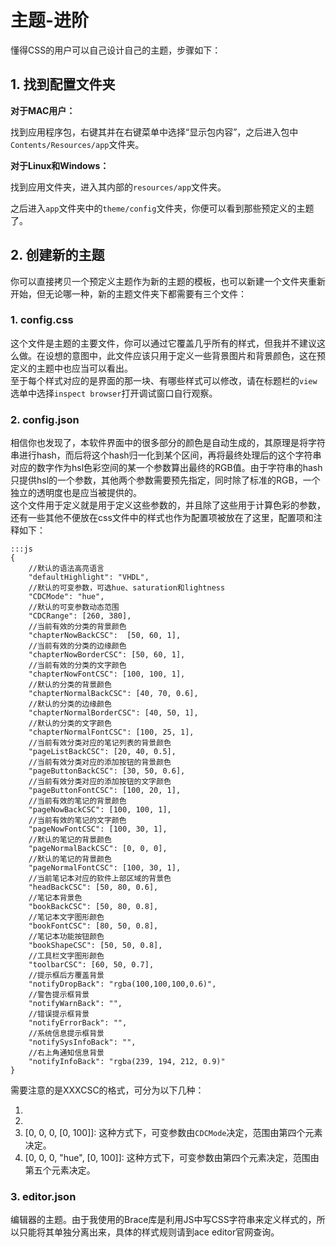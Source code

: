 # 主题-进阶

懂得CSS的用户可以自己设计自己的主题，步骤如下：  

## 1. 找到配置文件夹

**对于MAC用户：**  

找到应用程序包，右键其并在右键菜单中选择“显示包内容”，之后进入包中`Contents/Resources/app`文件夹。

**对于Linux和Windows：**  

找到应用文件夹，进入其内部的`resources/app`文件夹。

之后进入`app`文件夹中的`theme/config`文件夹，你便可以看到那些预定义的主题了。  

## 2. 创建新的主题

你可以直接拷贝一个预定义主题作为新的主题的模板，也可以新建一个文件夹重新开始，但无论哪一种，新的主题文件夹下都需要有三个文件：  

### 1. config.css

这个文件是主题的主要文件，你可以通过它覆盖几乎所有的样式，但我并不建议这么做。在设想的意图中，此文件应该只用于定义一些背景图片和背景颜色，这在预定义的主题中也应当可以看出。  
至于每个样式对应的是界面的那一块、有哪些样式可以修改，请在标题栏的`view`选单中选择`inspect browser`打开调试窗口自行观察。  

### 2. config.json

相信你也发现了，本软件界面中的很多部分的颜色是自动生成的，其原理是将字符串进行hash，而后将这个hash归一化到某个区间，再将最终处理后的这个字符串对应的数字作为hsl色彩空间的某一个参数算出最终的RGB值。由于字符串的hash只提供hsl的一个参数，其他两个参数需要预先指定，同时除了标准的RGB，一个独立的透明度也是应当被提供的。  
这个文件用于定义就是用于定义这些参数的，并且除了这些用于计算色彩的参数，还有一些其他不便放在css文件中的样式也作为配置项被放在了这里，配置项和注释如下：  

    :::js
    {
        //默认的语法高亮语言
        "defaultHighlight": "VHDL",
        //默认的可变参数，可选hue、saturation和lightness
        "CDCMode": "hue",
        //默认的可变参数动态范围
        "CDCRange": [260, 380],
        //当前有效的分类的背景颜色
        "chapterNowBackCSC":  [50, 60, 1],
        //当前有效的分类的边缘颜色
        "chapterNowBorderCSC": [50, 60, 1],
        //当前有效的分类的文字颜色
        "chapterNowFontCSC": [100, 100, 1],
        //默认的分类的背景颜色
        "chapterNormalBackCSC": [40, 70, 0.6],
        //默认的分类的边缘颜色
        "chapterNormalBorderCSC": [40, 50, 1],
        //默认的分类的文字颜色
        "chapterNormalFontCSC": [100, 25, 1],
        //当前有效分类对应的笔记列表的背景颜色
        "pageListBackCSC": [20, 40, 0.5],
        //当前有效分类对应的添加按钮的背景颜色
        "pageButtonBackCSC": [30, 50, 0.6],
        //当前有效分类对应的添加按钮的文字颜色
        "pageButtonFontCSC": [100, 20, 1],
        //当前有效的笔记的背景颜色
        "pageNowBackCSC": [100, 100, 1],
        //当前有效的笔记的文字颜色
        "pageNowFontCSC": [100, 30, 1],
        //默认的笔记的背景颜色
        "pageNormalBackCSC": [0, 0, 0],
        //默认的笔记的背景颜色
        "pageNormalFontCSC": [100, 30, 1],
        //当前笔记本对应的软件上部区域的背景色
        "headBackCSC": [50, 80, 0.6],
        //笔记本背景色
        "bookBackCSC": [50, 80, 0.8],
        //笔记本文字图形颜色
        "bookFontCSC": [80, 50, 0.8],
        //笔记本功能按钮颜色
        "bookShapeCSC": [50, 50, 0.8],
        //工具栏文字图形颜色
        "toolbarCSC": [60, 50, 0.7],
        //提示框后方覆盖背景
        "notifyDropBack": "rgba(100,100,100,0.6)",
        //警告提示框背景
        "notifyWarnBack": "",
        //错误提示框背景
        "notifyErrorBack": "",
        //系统信息提示框背景
        "notifySysInfoBack": "",
        //右上角通知信息背景
        "notifyInfoBack": "rgba(239, 194, 212, 0.9)"
    }
    
需要注意的是XXXCSC的格式，可分为以下几种：  

1. [0, 0, 0]: 这种方式下，可变参数由`CDCMode`决定，范围由`CDCRange`决定。
2. [0, 0, 0, "hue"]: 这种方式下，可变参数由第四个元素决定，范围由`CDCRange`决定。
3. [0, 0, 0, [0, 100]]: 这种方式下，可变参数由`CDCMode`决定，范围由第四个元素决定。
4. [0, 0, 0, "hue", [0, 100]]: 这种方式下，可变参数由第四个元素决定，范围由第五个元素决定。
    
### 3. editor.json

编辑器的主题。由于我使用的Brace库是利用JS中写CSS字符串来定义样式的，所以只能将其单独分离出来，具体的样式规则请到ace editor官网查询。